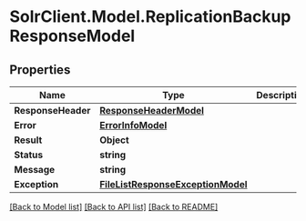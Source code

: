 # SolrClient.Model.ReplicationBackupResponseModel

## Properties

Name | Type | Description | Notes
------------ | ------------- | ------------- | -------------
**ResponseHeader** | [**ResponseHeaderModel**](ResponseHeaderModel.md) |  | [optional] 
**Error** | [**ErrorInfoModel**](ErrorInfoModel.md) |  | [optional] 
**Result** | **Object** |  | [optional] 
**Status** | **string** |  | [optional] 
**Message** | **string** |  | [optional] 
**Exception** | [**FileListResponseExceptionModel**](FileListResponseExceptionModel.md) |  | [optional] 

[[Back to Model list]](../README.md#documentation-for-models) [[Back to API list]](../README.md#documentation-for-api-endpoints) [[Back to README]](../README.md)


